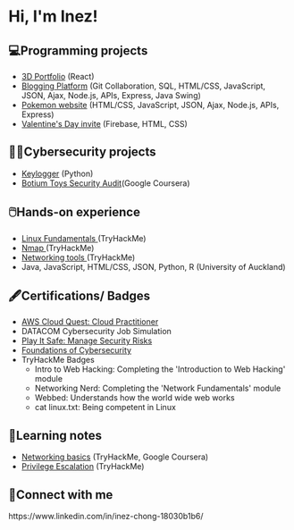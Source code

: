 <h1> Hi, I'm Inez! </h1>

<h2> 💻Programming projects</h2>
<ul>
  <li><a href="https://github.com/inezchong7/3d_portfolio/blob/main/README.md">3D Portfolio</a> (React)</li>
  <li><a href="https://github.com/inezchong7/BloggingPlatform">Blogging Platform</a> (Git Collaboration, SQL, HTML/CSS, JavaScript, JSON, Ajax, Node.js, APIs, Express, Java Swing)</li>
  <li><a href="">Pokemon website</a> (HTML/CSS, JavaScript, JSON, Ajax, Node.js, APIs, Express)</li>
  <li><a href="https://github.com/inezchong7/Valentine-s/tree/main">Valentine's Day invite</a> (Firebase, HTML, CSS)</li>
</ul>

<h2> 👩‍💻Cybersecurity projects </h2>
<ul>
  <li><a href="https://github.com/inezchong7/Keylogger/blob/main/README.md">Keylogger</a> (Python)
</li>
  <li><a href="https://github.com/inezchong7/Botium-Toys-security-audit-/blob/main/README.md">Botium Toys Security Audit</a>(Google Coursera)</li>
</ul>

<h2> 🖱️Hands-on experience </h2>
<ul>
  <li><a href="https://github.com/inezchong7/Linux-Fundamentals">Linux Fundamentals </a> (TryHackMe)
</li>
    <li><a href="https://github.com/inezchong7/Nmap">Nmap </a> (TryHackMe)
</li>
<li><a href="https://github.com/inezchong7/Networking-tools">Networking tools </a> (TryHackMe)
</li>
  <li>Java, JavaScript, HTML/CSS, JSON, Python, R (University of Auckland)</li>
</ul> 

<h2> 🖋️Certifications/ Badges</h2>
<ul>
  <li><a href="https://www.credly.com/badges/d8a89b02-2d9d-4c85-bb9d-4f5680186c1e/linked_in_profile">AWS Cloud Quest: Cloud Practitioner</a></li>
  <li>DATACOM Cybersecurity Job Simulation</li>
  <li><a href="https://www.coursera.org/account/accomplishments/verify/88Y38C9J9BTB">Play It Safe: Manage Security Risks</a></li>
  <li><a href="https://www.coursera.org/account/accomplishments/verify/6DK38J6N7GH3">Foundations of Cybersecurity</a></li>
  <li>TryHackMe Badges
  <ul>
    <li>Intro to Web Hacking: Completing the 'Introduction to Web Hacking' module</li>
    <li>Networking Nerd: Completing the 'Network Fundamentals' module</li>
    <li>Webbed: Understands how the world wide web works</li>
    <li>cat linux.txt: Being competent in Linux</li>
  </ul>
  </li>
</ul>

<h2> 📝Learning notes </h2>
<ul>
  <li><a href="https://github.com/inezchong7/Networking-basics">Networking basics</a> (TryHackMe, Google Coursera)
</li>
  <li><a href="https://github.com/inezchong7/Privilege-escalation">Privilege Escalation</a> (TryHackMe)</li>
</ul>

<!--
<h2>⌨️PGCert Programming Projects</h2>
<ul>
  <li>Java: </a></li>
  <ul>
    <li><a href="https://github.com/UOA-PGCIT-FULLTIME/industry-lab-control-flow-inezchong7">Control Flow</a></li>
    <li><a href="https://github.com/UOA-PGCIT-FULLTIME/industry-lab-arrays-inezchong7 ">Arrays</a></li>
    <li><a href="https://github.com/UOA-PGCIT-FULLTIME/industry-lab-java-classes-inezchong7">Classes</a></li>
    <li><a href="https://github.com/UOA-PGCIT-FULLTIME/industry-lab-abstraction-inheritance-inezchong7">Abstraction & Inheritance</a></li>
    <li><a href=""></a></li>
    <li><a href=""></a></li>
  </ul>
  <li>HTML/ CSS: </li>
    <ul>
    <li><a href="https://github.com/UOA-PGCIT-FULLTIME/web-lab-01-intro-to-html-inezchong7  ">Basic HTML</a></li>
    <li><a href="https://github.com/UOA-PGCIT-FULLTIME/web-lab-02-more-html-inezchong7">Images, tables, hyperlinks</a></li>
    <li><a href="https://github.com/UOA-PGCIT-FULLTIME/web-lab-03-html-forms-inezchong7  ">Forms</a></li>
    <li><a href="https://github.com/UOA-PGCIT-FULLTIME/web-lab-04-intro-to-css-inezchong7">Basic CSS</a></li>
    <li><a href="https://github.com/UOA-PGCIT-FULLTIME/web-lab-05-css-positioning-inezchong7">Positioning, moving elements</a></li>
    <li><a href="https://github.com/UOA-PGCIT-FULLTIME/web-lab-06-css-animation-inezchong7 ">Transforms, transitions, animations</a></li>
      <li><a href="https://github.com/UOA-PGCIT-FULLTIME/web-lab-07-grid-flex-inezchong7">Grids, flexbox, responsive design</a></li>
      <li><a href=""></a></li>
  </ul>
</ul>
-->


<h2> 📩Connect with me </h2>
https://www.linkedin.com/in/inez-chong-18030b1b6/ 
<!---
su55ybaka/su55ybaka is a ✨ special ✨ repository because its `README.md` (this file) appears on your GitHub profile.
You can click the Preview link to take a look at your changes.
--->

